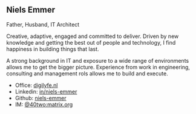 ## Niels Emmer
Father, Husband, IT Architect

Creative, adaptive, engaged and committed to deliver. Driven by new knowledge and getting the best out of people and technology, I find happiness in building things that last.

A strong background in IT and exposure to a wide range of environments allows me to get the bigger picture. Experience from work in engineering, consulting and management rols allows me to build and execute.

* Office: [digilyfe.nl](https://digilyfe.nl/)
* Linkedin: [in/niels-emmer](https://www.linkedin.com/in/niels-emmer/)
* Github: [niels-emmer](https://github.com/niels-emmer)
* IM: [@40two:matrix.org](https://matrix.to/#/@40two:matrix.org)
